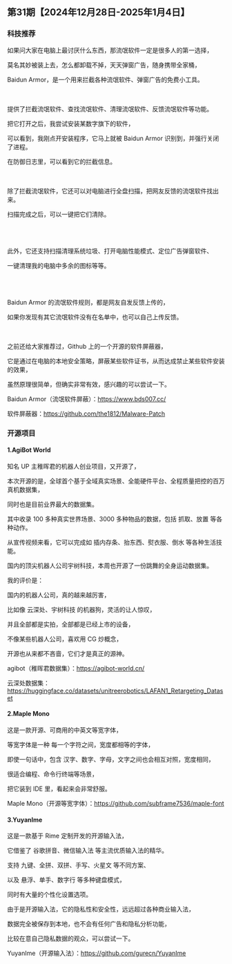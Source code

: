 ## 第31期【2024年12月28日-2025年1月4日】

### 科技推荐

如果问大家在电脑上最讨厌什么东西，那流氓软件一定是很多人的第一选择，

莫名其妙被装上去，怎么都卸载不掉，天天弹窗广告，随身携带全家桶，

Baidun Armor，是一个用来拦截各种流氓软件、弹窗广告的免费小工具。
<br/>
<br/>
<br/>

提供了拦截流氓软件、查找流氓软件、清理流氓软件、反馈流氓软件等功能。

把它打开之后，我尝试安装某数字旗下的软件，

可以看到，我刚点开安装程序，它马上就被 Baidun Armor 识别到，并强行关闭了进程。

在防御日志里，可以看到它的拦截信息。
<br/>
<br/>
<br/>

除了拦截流氓软件，它还可以对电脑进行全盘扫描，把网友反馈的流氓软件找出来。

扫描完成之后，可以一键把它们清除。

<br/>
<br/>
<br/>
此外，它还支持扫描清理系统垃圾、打开电脑性能模式、定位广告弹窗软件、

一键清理我的电脑中多余的图标等等。

<br/>
<br/>
<br/>
Baidun Armor 的流氓软件规则，都是网友自发反馈上传的，

如果你发现有其它流氓软件没有在名单中，也可以自己上传反馈。
<br/>
<br/>
<br/>

之前还给大家推荐过，Github 上的一个开源的软件屏蔽器，

它是通过在电脑的本地安全策略，屏蔽某些软件证书，从而达成禁止某些软件安装的效果，

虽然原理很简单，但确实非常有效，感兴趣的可以尝试一下。

Baidun Armor（流氓软件屏蔽）：https://www.bds007.cc/

软件屏蔽器：https://github.com/the1812/Malware-Patch


### 开源项目


#### 1.AgiBot World

知名 UP 主稚晖君的机器人创业项目，又开源了，

本次开源的是，全球首个基于全域真实场景、全能硬件平台、全程质量把控的百万真机数据集，

同时也是目前业界最大的数据集。

其中收录 100 多种真实世界场景、3000 多种物品的数据，包括 抓取、放置 等各种动作。

从宣传视频来看，它可以完成如 插内存条、抬东西、熨衣服、倒水 等各种生活技能。


国内的顶尖机器人公司宇树科技，本周也开源了一份跳舞的全身运动数据集。


我的评价是：

国内的机器人公司，真的越来越厉害，

比如像 云深处、宇树科技 的机器狗，灵活的让人惊叹，

并且全部都是实拍，全部都是已经上市的设备，

不像某些机器人公司，喜欢用 CG 炒概念，

开源也从来都不吝啬，它们才是真正的源神。


agibot（稚晖君数据集）：https://agibot-world.cn/

云深处数据集：https://huggingface.co/datasets/unitreerobotics/LAFAN1_Retargeting_Dataset


#### 2.Maple Mono

这是一款开源、可商用的中英文等宽字体，

等宽字体是一种 每一个字符之间，宽度都相等的字体，

即使一句话中，包含 汉字、数字、字母，文字之间也会相互对照，宽度相同，

很适合编程、命令行终端等场景，

把它装到 IDE 里，看起来会非常舒服。

Maple Mono（开源等宽字体）：https://github.com/subframe7536/maple-font

#### 3.YuyanIme

这是一款基于 Rime 定制开发的开源输入法，

它借鉴了 谷歌拼音、微信输入法 等主流优质输入法的精华。

支持 九键、全拼、双拼、手写、火星文 等不同方案、

以及 悬浮、单手、数字行 等多种键盘模式，

同时有大量的个性化设置选项。

由于是开源输入法，它的隐私性和安全性，远远超过各种商业输入法，

数据完全被保存到本地，也不会有任何广告和隐私分析功能，

比较在意自己隐私数据的观众，可以尝试一下。

YuyanIme（开源输入法）：https://github.com/gurecn/YuyanIme



